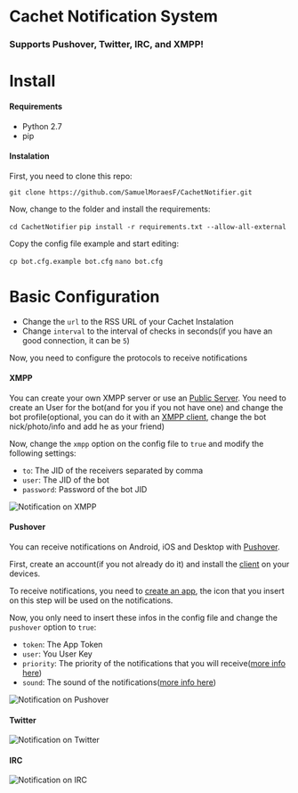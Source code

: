 # Cachet Notification System
### Supports Pushover, Twitter, IRC, and XMPP!

# Install

#### Requirements

* Python 2.7
* pip

#### Instalation

First, you need to clone this repo:

```git clone https://github.com/SamuelMoraesF/CachetNotifier.git```

Now, change to the folder and install the requirements:

```cd CachetNotifier```
```pip install -r requirements.txt --allow-all-external```

Copy the config file example and start editing:

```cp bot.cfg.example bot.cfg```
```nano bot.cfg```

# Basic Configuration

* Change the ```url``` to the RSS URL of your Cachet Instalation
* Change ```interval``` to the interval of checks in seconds(if you have an good connection, it can be ```5```)

Now, you need to configure the protocols to receive notifications

#### XMPP

You can create your own XMPP server or use an [Public Server](http://xmpp.org/xmpp-software/servers/). You need to create an User for the bot(and for you if you not have one) and change the bot profile(optional, you can do it with an [XMPP client](http://xmpp.org/xmpp-software/clients/), change the bot nick/photo/info and add he as your friend)

Now, change the ```xmpp``` option on the config file to ```true``` and modify the following settings:

* ```to```:  The JID of the receivers separated by comma
* ```user```: The JID of the bot
* ```password```: Password of the bot JID

![Notification on XMPP](http://i.imgur.com/ewg44pY.png)

#### Pushover

You can receive notifications on Android, iOS and Desktop with [Pushover](http://pushover.net).

First, create an account(if you not already do it) and install the [client](https://pushover.net/clients) on your devices.

To receive notifications, you need to [create an app](https://pushover.net/apps/build), the icon that you insert on this step will be used on the notifications.

Now, you only need to insert these infos in the config file and change the ```pushover``` option to ```true```:

* ```token```: The App Token
* ```user```: You User Key
* ```priority```: The priority of the notifications that you will receive([more info here](https://pushover.net/api#priority))
* ```sound```: The sound of the notifications([more info here](https://pushover.net/api#sounds))

![Notification on Pushover](http://i.imgur.com/InBC9Bx.png)

#### Twitter

![Notification on Twitter](http://i.imgur.com/XHNhQT6.png)

#### IRC

![Notification on IRC](http://i.imgur.com/MmwH4kN.png)

